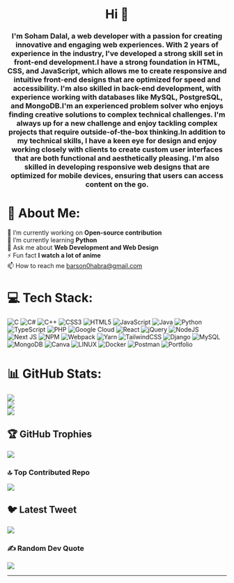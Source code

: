 <h1 align="center">Hi 👋</h1>
<h3 align="center">I'm Soham Dalal, a web developer with a passion for creating innovative and engaging web experiences. With 2 years of experience in the industry, I've developed a strong skill set in front-end development.I have a strong foundation in HTML, CSS, and JavaScript, which allows me to create responsive and intuitive front-end designs that are optimized for speed and accessibility. I'm also skilled in back-end development, with experience working with databases like MySQL, PostgreSQL, and MongoDB.I'm an experienced problem solver who enjoys finding creative solutions to complex technical challenges. I'm always up for a new challenge and enjoy tackling complex projects that require outside-of-the-box thinking.In addition to my technical skills, I have a keen eye for design and enjoy working closely with clients to create custom user interfaces that are both functional and aesthetically pleasing. I'm also skilled in developing responsive web designs that are optimized for mobile devices, ensuring that users can access content on the go.</h3>


# 💫 About Me:
🔭 I’m currently working on **Open-source contribution**<br>🌱 I’m currently learning **Python**<br>💬 Ask me about **Web Development and Web Design**<br>⚡ Fun fact **I watch a lot of anime**<br>📫 How to reach me barson0habra@gmail.com


<!-- ## 🌐 Socials:
[![Discord](https://img.shields.io/badge/Discord-%237289DA.svg?logo=discord&logoColor=white)](https://discord.gg/1564) [![Instagram](https://img.shields.io/badge/Instagram-%23E4405F.svg?logo=Instagram&logoColor=white)](https://instagram.com/mr_sd_jack_003) [![LinkedIn](https://img.shields.io/badge/LinkedIn-%230077B5.svg?logo=linkedin&logoColor=white)](https://linkedin.com/in/soham-dalal) [![Medium](https://img.shields.io/badge/Medium-12100E?logo=medium&logoColor=white)](https://medium.com/@Soham Dalal) [![Twitter](https://img.shields.io/badge/Twitter-%231DA1F2.svg?logo=Twitter&logoColor=white)](https://twitter.com/mr_sd_jack_003) -->

# 💻 Tech Stack:
![C](https://img.shields.io/badge/c-%2300599C.svg?style=for-the-badge&logo=c&logoColor=white) ![C#](https://img.shields.io/badge/c%23-%23239120.svg?style=for-the-badge&logo=c-sharp&logoColor=white) ![C++](https://img.shields.io/badge/c++-%2300599C.svg?style=for-the-badge&logo=c%2B%2B&logoColor=white) ![CSS3](https://img.shields.io/badge/css3-%231572B6.svg?style=for-the-badge&logo=css3&logoColor=white) ![HTML5](https://img.shields.io/badge/html5-%23E34F26.svg?style=for-the-badge&logo=html5&logoColor=white) ![JavaScript](https://img.shields.io/badge/javascript-%23323330.svg?style=for-the-badge&logo=javascript&logoColor=%23F7DF1E) ![Java](https://img.shields.io/badge/java-%23ED8B00.svg?style=for-the-badge&logo=java&logoColor=white) ![Python](https://img.shields.io/badge/python-3670A0?style=for-the-badge&logo=python&logoColor=ffdd54) ![TypeScript](https://img.shields.io/badge/typescript-%23007ACC.svg?style=for-the-badge&logo=typescript&logoColor=white) ![PHP](https://img.shields.io/badge/php-%23777BB4.svg?style=for-the-badge&logo=php&logoColor=white) ![Google Cloud](https://img.shields.io/badge/Google%20Cloud-%234285F4.svg?style=for-the-badge&logo=google-cloud&logoColor=white) ![React](https://img.shields.io/badge/react-%2320232a.svg?style=for-the-badge&logo=react&logoColor=%2361DAFB) ![jQuery](https://img.shields.io/badge/jquery-%230769AD.svg?style=for-the-badge&logo=jquery&logoColor=white) ![NodeJS](https://img.shields.io/badge/node.js-6DA55F?style=for-the-badge&logo=node.js&logoColor=white) ![Next JS](https://img.shields.io/badge/Next-black?style=for-the-badge&logo=next.js&logoColor=white) ![NPM](https://img.shields.io/badge/NPM-%23000000.svg?style=for-the-badge&logo=npm&logoColor=white) ![Webpack](https://img.shields.io/badge/webpack-%238DD6F9.svg?style=for-the-badge&logo=webpack&logoColor=black) ![Yarn](https://img.shields.io/badge/yarn-%232C8EBB.svg?style=for-the-badge&logo=yarn&logoColor=white) ![TailwindCSS](https://img.shields.io/badge/tailwindcss-%2338B2AC.svg?style=for-the-badge&logo=tailwind-css&logoColor=white) ![Django](https://img.shields.io/badge/django-%23092E20.svg?style=for-the-badge&logo=django&logoColor=white) ![MySQL](https://img.shields.io/badge/mysql-%2300f.svg?style=for-the-badge&logo=mysql&logoColor=white) ![MongoDB](https://img.shields.io/badge/MongoDB-%234ea94b.svg?style=for-the-badge&logo=mongodb&logoColor=white) ![Canva](https://img.shields.io/badge/Canva-%2300C4CC.svg?style=for-the-badge&logo=Canva&logoColor=white) ![LINUX](https://img.shields.io/badge/Linux-FCC624?style=for-the-badge&logo=linux&logoColor=black) ![Docker](https://img.shields.io/badge/docker-%230db7ed.svg?style=for-the-badge&logo=docker&logoColor=white) ![Postman](https://img.shields.io/badge/Postman-FF6C37?style=for-the-badge&logo=postman&logoColor=white) ![Portfolio](https://img.shields.io/badge/Portfolio-%23000000.svg?style=for-the-badge&logo=firefox&logoColor=#FF7139)
# 📊 GitHub Stats:
![](https://github-readme-stats.vercel.app/api?username=dalalsoham&theme=radical&hide_border=false&include_all_commits=false&count_private=false)<br/>
![](https://github-readme-streak-stats.herokuapp.com/?user=dalalsoham&theme=radical&hide_border=false)<br/>
![](https://github-readme-stats.vercel.app/api/top-langs/?username=dalalsoham&theme=radical&hide_border=false&include_all_commits=false&count_private=false&layout=compact)

## 🏆 GitHub Trophies
![](https://github-profile-trophy.vercel.app/?username=dalalsoham&theme=radical&no-frame=false&no-bg=true&margin-w=4)

### 🔝 Top Contributed Repo
![](https://github-contributor-stats.vercel.app/api?username=dalalsoham&limit=5&theme=radical&combine_all_yearly_contributions=true)

## 🐦 Latest Tweet
[![](https://gtce.itsvg.in/api?username=mr_sd_jack_003)](https://github.com/VishwaGauravIn/github-twitter-card-embed)

### ✍️ Random Dev Quote
![](https://quotes-github-readme.vercel.app/api?type=vetical&theme=radical)

---
<!-- [![](https://visitcount.itsvg.in/api?id=dalalsoham&icon=0&color=0)](https://visitcount.itsvg.in) -->

<!-- Proudly created with GPRM ( https://gprm.itsvg.in ) -->
